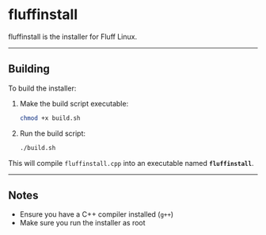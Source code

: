 # fluffinstall

fluffinstall is the installer for Fluff Linux.

---

## Building

To build the installer:

1. Make the build script executable:
   ```bash
   chmod +x build.sh
   ```

2. Run the build script:
   ```bash
   ./build.sh
   ```

This will compile `fluffinstall.cpp` into an executable named **`fluffinstall`**.

---

## Notes

- Ensure you have a C++ compiler installed (`g++`)
- Make sure you run the installer as root
